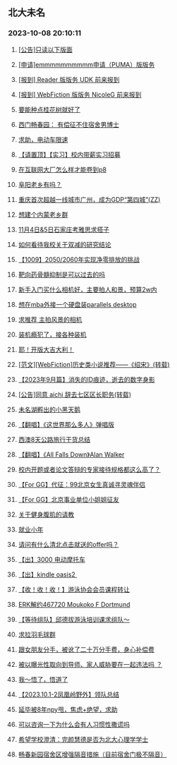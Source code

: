 ## 北大未名 
### 2023-10-08 20:10:11

1. [[公告]只读以下版面](https://bbs.pku.edu.cn/v2/post-read.php?bid=751&threadid=18660476)

2. [[申请]emmmmmmmmmm申请（PUMA）版版务](https://bbs.pku.edu.cn/v2/post-read.php?bid=740&threadid=18660309)

3. [[报到] Reader 版版务 UDK 前来报到](https://bbs.pku.edu.cn/v2/post-read.php?bid=665&threadid=18660605)

4. [[报到] WebFiction 版版务 NicoleG 前来报到](https://bbs.pku.edu.cn/v2/post-read.php?bid=665&threadid=18660615)

5. [要能种点桂花树就好了](https://bbs.pku.edu.cn/v2/post-read.php?bid=138&threadid=18659762)

6. [西门畅春园： 有偿征不住宿舍男博士](https://bbs.pku.edu.cn/v2/post-read.php?bid=1431&threadid=17205128)

7. [求助，电动车限速](https://bbs.pku.edu.cn/v2/post-read.php?bid=1431&threadid=18660264)

8. [【请置顶】【实习】校内带薪实习招募](https://bbs.pku.edu.cn/v2/post-read.php?bid=322&threadid=18660611)

9. [在互联网大厂怎么样才能卷到p8](https://bbs.pku.edu.cn/v2/post-read.php?bid=104&threadid=18657630)

10. [阜阳老乡有吗？](https://bbs.pku.edu.cn/v2/post-read.php?bid=476&threadid=18120442)

11. [重庆首次超越一线城市广州，成为GDP“第四城”(ZZ)](https://bbs.pku.edu.cn/v2/post-read.php?bid=463&threadid=18467803)

12. [想建个内蒙老乡群](https://bbs.pku.edu.cn/v2/post-read.php?bid=610&threadid=16980774)

13. [11月4日&5日石家庄考雅思求搭子](https://bbs.pku.edu.cn/v2/post-read.php?bid=56&threadid=18659598)

14. [如何看待我校关于双减的研究结论](https://bbs.pku.edu.cn/v2/post-read.php?bid=606&threadid=18650775)

15. [【1009】2050/2060年实现净零排放的挑战](https://bbs.pku.edu.cn/v2/post-read.php?bid=342&threadid=18660393)

16. [靶向药骨髓抑制是可以过去的吗](https://bbs.pku.edu.cn/v2/post-read.php?bid=244&threadid=18659041)

17. [新手入门买什么相机好，主要拍人和景，预算2w内](https://bbs.pku.edu.cn/v2/post-read.php?bid=197&threadid=18660348)

18. [想在mba外接一个硬盘装parallels desktop](https://bbs.pku.edu.cn/v2/post-read.php?bid=488&threadid=18659953)

19. [求推荐 主拍风景的相机](https://bbs.pku.edu.cn/v2/post-read.php?bid=197&threadid=18512435)

20. [装机瘾犯了，接各种装机](https://bbs.pku.edu.cn/v2/post-read.php?bid=1361&threadid=18469337)

21. [耶！开版大吉大利！](https://bbs.pku.edu.cn/v2/post-read.php?bid=1475&threadid=18660516)

22. [[范文][WebFiction]历史类小说推荐——《绍宋》(转载)](https://bbs.pku.edu.cn/v2/post-read.php?bid=1475&threadid=18655986)

23. [【2023年9月篇】消失的ID痕迹，逝去的数字身影](https://bbs.pku.edu.cn/v2/post-read.php?bid=338&threadid=18659240)

24. [[公告]同意 aichi 辞去七区区长职务(转载)](https://bbs.pku.edu.cn/v2/post-read.php?bid=338&threadid=18650884)

25. [未名湖孵出的小黑天鹅](https://bbs.pku.edu.cn/v2/post-read.php?bid=441&threadid=18659569)

26. [【翻唱】《这世界那么多人》弹唱版](https://bbs.pku.edu.cn/v2/post-read.php?bid=79&threadid=18660015)

27. [西澳8天公路旅行干货总结](https://bbs.pku.edu.cn/v2/post-read.php?bid=94&threadid=18660240)

28. [【翻唱】《All Falls Down》Alan Walker](https://bbs.pku.edu.cn/v2/post-read.php?bid=79&threadid=18660424)

29. [校内开题或者论文答辩的专家接待规格都这么高了？](https://bbs.pku.edu.cn/v2/post-read.php?bid=103&threadid=18649635)

30. [【For GG】代征：99北京女生真诚寻灵魂伴侣](https://bbs.pku.edu.cn/v2/post-read.php?bid=167&threadid=18660218)

31. [【For GG】北京事业单位小姐姐征友](https://bbs.pku.edu.cn/v2/post-read.php?bid=167&threadid=18607838)

32. [关于健身腹肌的请教](https://bbs.pku.edu.cn/v2/post-read.php?bid=52&threadid=18659813)

33. [就业小年](https://bbs.pku.edu.cn/v2/post-read.php?bid=99&threadid=18659987)

34. [请问有什么清北点击就送的offer吗？](https://bbs.pku.edu.cn/v2/post-read.php?bid=99&threadid=18660599)

35. [【出】3000 电动摩托车](https://bbs.pku.edu.cn/v2/post-read.php?bid=71&threadid=18660658)

36. [【出】kindle oasis2 ](https://bbs.pku.edu.cn/v2/post-read.php?bid=71&threadid=18659444)

37. [【收！收！收！】游泳协会会员课程转让](https://bbs.pku.edu.cn/v2/post-read.php?bid=136&threadid=18658584)

38. [ERK解约467720 Moukoko F Dortmund](https://bbs.pku.edu.cn/v2/post-read.php?bid=519&threadid=18660137)

39. [【等待组队】邱德拔游泳培训课求组队～](https://bbs.pku.edu.cn/v2/post-read.php?bid=136&threadid=18638128)

40. [求拉羽毛球群](https://bbs.pku.edu.cn/v2/post-read.php?bid=77&threadid=18629874)

41. [跟女朋友分手，被讹了二十万分手费，身心补偿费](https://bbs.pku.edu.cn/v2/post-read.php?bid=301&threadid=18659945)

42. [被以曝光性取向到导师、家人威胁要在一起违法吗 ？](https://bbs.pku.edu.cn/v2/post-read.php?bid=301&threadid=18651637)

43. [我～悟了，悟道了](https://bbs.pku.edu.cn/v2/post-read.php?bid=544&threadid=18660444)

44. [【2023.10.1-2凤凰岭野外】领队总结](https://bbs.pku.edu.cn/v2/post-read.php?bid=224&threadid=18659039)

45. [延毕被8年npy甩，焦虑+绝望，求助](https://bbs.pku.edu.cn/v2/post-read.php?bid=690&threadid=18660563)

46. [可以咨询一下为什么会有人习惯性撒谎吗](https://bbs.pku.edu.cn/v2/post-read.php?bid=690&threadid=18660588)

47. [希望学校澄清：完颜慧德是否为北大心理学学士](https://bbs.pku.edu.cn/v2/post-read.php?bid=438&threadid=18659734)

48. [畅春新园宿舍区增强隔音措施（目前宿舍门极不隔音）](https://bbs.pku.edu.cn/v2/post-read.php?bid=438&threadid=18655602)

